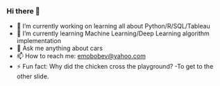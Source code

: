 ### Hi there 👋



- 🔭 I’m currently working on learning all about Python/R/SQL/Tableau
- 🌱 I’m currently learning Machine Learning/Deep Learning algorithm implementation
- 💬 Ask me anything about cars
- 📫 How to reach me: emobobev@yahoo.com
- ⚡ Fun fact: Why did the chicken cross the playground? -To get to the other slide. 
